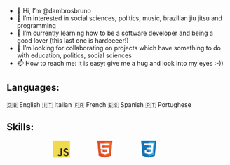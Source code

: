 - 👋 Hi, I’m @dambrosbruno
- 👀 I’m interested in social sciences, politics, music, brazilian jiu jitsu and programming
- 🌱 I’m currently learning how to be a software developer and being a good lover (this last one is hardeeeer!)
- 💞️ I’m looking for collaborating on projects which have something to do with education, politics, social sciences
- 📫 How to reach me: it is easy: give me a hug and look into my eyes :-))

## Languages:
<p>
🇬🇧 English 
🇮🇹 Italian
🇫🇷 French
🇪🇸 Spanish
🇵🇹 Portughese
</p>

## Skills:
<p align="center">
    <img height="40" src="https://raw.githubusercontent.com/devicons/devicon/master/icons/javascript/javascript-original.svg">
    &nbsp;&nbsp;&nbsp;&nbsp;&nbsp;&nbsp;&nbsp;&nbsp;&nbsp;&nbsp;&nbsp;&nbsp;&nbsp;
    <img height="40" src="https://raw.githubusercontent.com/devicons/devicon/master/icons/html5/html5-original.svg">
    &nbsp;&nbsp;&nbsp;&nbsp;&nbsp;&nbsp;&nbsp;&nbsp;&nbsp;&nbsp;&nbsp;&nbsp;&nbsp;
    <img height="40" src="https://raw.githubusercontent.com/devicons/devicon/master/icons/css3/css3-original.svg">
    &nbsp;&nbsp;&nbsp;&nbsp;&nbsp;&nbsp;&nbsp;&nbsp;&nbsp;&nbsp;&nbsp;&nbsp;&nbsp;   
</p>
